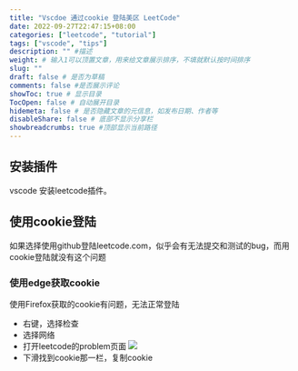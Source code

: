 ```yaml
---
title: "Vscdoe 通过cookie 登陆美区 LeetCode"
date: 2022-09-27T22:47:15+08:00
categories: ["leetcode", "tutorial"]
tags: ["vscode", "tips"]
description: "" #描述
weight: # 输入1可以顶置文章，用来给文章展示排序，不填就默认按时间排序
slug: ""
draft: false # 是否为草稿
comments: false #是否展示评论
showToc: true # 显示目录
TocOpen: false # 自动展开目录
hidemeta: false # 是否隐藏文章的元信息，如发布日期、作者等
disableShare: false # 底部不显示分享栏
showbreadcrumbs: true #顶部显示当前路径
---
```

## 安装插件
vscode 安装leetcode插件。
## 使用cookie登陆
如果选择使用github登陆leetcode.com，似乎会有无法提交和测试的bug，而用cookie登陆就没有这个问题

### 使用edge获取cookie
使用Firefox获取的cookie有问题，无法正常登陆
- 右键，选择检查
- 选择网络
- 打开leetcode的problem页面
![](https://pic-upyun.zwyyy456.tech/smms/2023-12-26-065715.png)
- 下滑找到cookie那一栏，复制cookie

